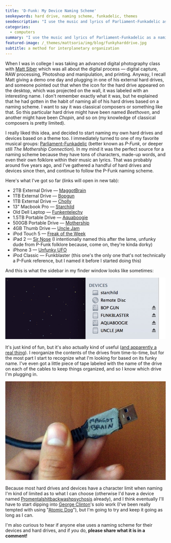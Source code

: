 ```yaml
---
title: 'D-Funk: My Device Naming Scheme'
seokeywords: hard drive, naming scheme, funkadelic, themes
seodescription: "I use the music and lyrics of Parliament-Funkadelic as a naming scheme for all of my hard drives and devices — and it's not just for funsies!"
categories:
  - computers
summary: "I use the music and lyrics of Parliament-Funkadelic as a naming scheme for all of my hard drives and devices — and it's not just for funsies!"
featured-image: /_themes/mattsoria/img/blog/funkyharddrive.jpg
subtitle: a method for interplanetary organization
---
```

<p>
	            When I was in college I was taking an advanced digital photography class with <a href="http://siberart.com/" target="_blank">Matt Siber</a> which was all about the digital process — digital capture, RAW processing, Photoshop and manipulation, and printing. Anyway, I recall Matt giving a demo one day and plugging in one of his external hard drives, and someone pointed out that when the icon for the hard drive appeared on the desktop, which was projected on the wall, it was labeled with an interesting name. I don't remember exactly what it was, but he explained that he had gotten in the habit of naming all of his hard drives based on a naming scheme. I want to say it was classical composers or something like that. So this particular hard drive might have been named <em>Beethoven</em>, and another might have been <em>Chopin</em>, and so on (my knowledge of classical composers is pretty limited).
</p>
<p>
	            I really liked this idea, and decided to start naming my own hard drives and devices based on a theme too. I immediately turned to one of my favorite musical groups: <a href="http://en.wikipedia.org/wiki/Parliament-Funkadelic" target="_blank">Parliament-Funkadelic</a> (better known as <em>P-Funk</em>, or deeper still <em>The Mothership Connection</em>). In my mind it was the perfect source for a naming scheme because they have tons of characters, made-up words, and even their own folklore within their music an lyrics. That was probably around five years ago, and I've gathered a handful of hard drives and devices since then, and continue to follow the P-Funk naming scheme.
</p>
<p>
	          Here's what I've got so far (links will open in new tab):
</p>
<ul>
	<li>2TB External Drive — <a href="http://www.youtube.com/watch?v=dh3bleXWaCk" target="_blank">MaggotBrain</a></li>
	<li>1TB External Drive — <a href="http://www.youtube.com/watch?v=SkBHwY5xVCc">Bopgun</a></li>
	<li>1TB External Drive — <a href="http://www.youtube.com/watch?v=j0a1d9V_9js">Cholly</a></li>
	<li>13" Macbook Pro — <a href="http://www.youtube.com/watch?v=GT3ecv01xDE" target="_blank">Starchild</a></li>
	<li>Old Dell Laptop — <a href="http://www.youtube.com/watch?v=tBAF3NNYAW4&amp;feature=kp" target="_blank">Funkentelechy</a></li>
	<li>1.5TB Portable Drive — <a href="http://www.youtube.com/watch?v=zBVNOrV0Pr4&amp;feature=kp" target="_blank">Aquaboogie</a></li>
	<li>500GB Portable Drive — <a href="http://youtu.be/uQFGkGk4PSc?t=9m14s" target="_blank">Mothership</a></li>
	<li>4GB Thumb Drive — <a href="http://www.youtube.com/watch?v=tQFYJXMVxTc" target="_blank">Uncle Jam</a><a href="http://youtu.be/uQFGkGk4PSc?t=9m14s" target="_blank"></a></li>
	<li>iPod Touch 5 — <a href="http://www.youtube.com/watch?v=0qXuMdQLwkQ" target="_blank">Freak of the Week</a></li>
	<li>iPad 2 — <a href="http://www.youtube.com/watch?v=4gTLxgssOXI" target="_blank">Sir Nose</a> (I intentionally named this after the lame, unfunky dude from P-Funk folklore because, come on, they're kinda dorky)</li>
	<li>iPhone 3 — <a href="http://www.youtube.com/watch?v=Isp-LLFCiyQ" target="_blank">Unfunky UFO</a></li>
	<li>iPod Classic — Funkblaster (this one's the only one that's not  technically a P-Funk reference, but I named it before I started doing  this)<a href="http://www.youtube.com/watch?v=Isp-LLFCiyQ" target="_blank"></a></li>
</ul>
<p>
	   And this is what the sidebar in my finder window looks like sometimes:
</p>
<p>
	 <img src="/_themes/mattsoria/img/blog/funkyfinder.jpg" alt="Maggot Brain Hard Drive Label">
</p>
<p>
	   It's just kind of fun, but it's also actually kind of useful (<a href="http://namingschemes.com/" target="_blank">and apparently a real thing</a>). I reorganize the contents of the drives from time-to-time, but for the most part I start to recognize what I'm looking for based on its funky name. I've even got a little piece of tape labeled with the name of the drive on each of the cables to keep things organized, and so I know which drive I'm plugging in.
</p>
<p>
	 <img style="cursor: nw-resize;" src="/_themes/mattsoria/img/blog/maggotbrain.jpg" alt="Maggot Brain Hard Drive Label">
</p>
<p>
	   Because most hard drives and devices have a character limit when naming I'm kind of limited as to what I can choose (otherwise I'd have a device named <a href="http://www.youtube.com/watch?v=7wL1NyqLs5E" target="_blank">Promentalshitbackwashpsychosis</a> already), and I think eventually I'll have to start dipping into <a href="http://en.wikipedia.org/wiki/George_Clinton_%28musician%29" target="_blank">George Clinton</a>'s solo work (I've been really tempted with using "<a href="http://www.youtube.com/watch?v=LuyS9M8T03A" target="_blank">Atomic Dog</a>"), but I'm going to try and keep it going as long as I can.
</p>
<p>
	   I'm also curious to hear if anyone else uses a naming scheme for their devices and hard drives, and if <em>you</em> do, <strong>please share what it is in a comment!</strong>
</p>